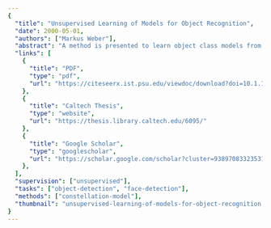 ```yaml
---
{
  "title": "Unsupervised Learning of Models for Object Recognition",
  "date": 2000-05-01,
  "authors": ["Markus Weber"],
  "abstract": "A method is presented to learn object class models from unlabeled and unsegmented cluttered scenes for the purpose of visual object recognition. The variability across a class of objects is modeled in a principled way, treating objects as flexible constellations of rigid parts (features). Variability is represented by a joint probability density function (pdf) on the shape of the constellation and the output of part detectors. Corresponding \"constellation models\" can be learned in a completely unsupervised fashion. In a first stage, the learning method automatically identifies distinctive parts in the training set by applying a clustering algorithm to patterns selected by an interest operator. It then learns the statistical shape model using expectation maximization. Mixtures of constellation models can be defined and applied to \"discover\" object categories in an unsupervised manner. The method achieves very good classification results on human faces, cars, leaves, handwritten letters, and cartoon characters.",
  "links": [
    {
      "title": "PDF",
      "type": "pdf",
      "url": "https://citeseerx.ist.psu.edu/viewdoc/download?doi=10.1.1.90.8680&rep=rep1&type=pdf"
    },
    {
      "title": "Caltech Thesis",
      "type": "website",
      "url": "https://thesis.library.caltech.edu/6095/"
    },
    {
      "title": "Google Scholar",
      "type": "googlescholar",
      "url": "https://scholar.google.com/scholar?cluster=9389708332353168175"
    },
  ],
  "supervision": ["unsupervised"],
  "tasks": ["object-detection", "face-detection"],
  "methods": ["constellation-model"],
  "thumbnail": "unsupervised-learning-of-models-for-object-recognition.jpg"
}
---
```

